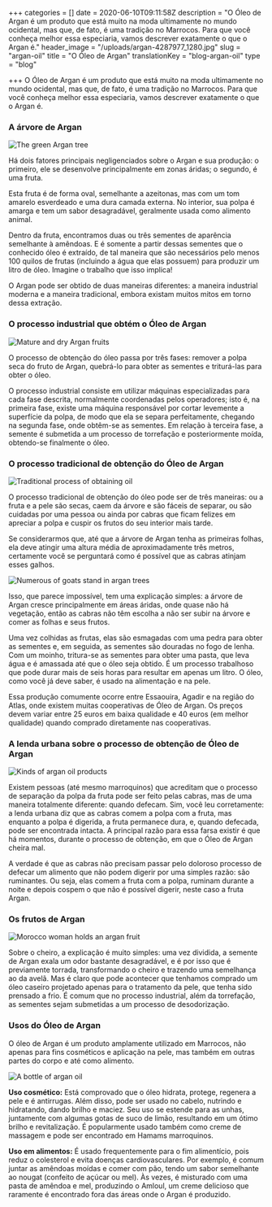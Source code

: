 +++
categories = []
date = 2020-06-10T09:11:58Z
description = "O Óleo de Argan é um produto que está muito na moda ultimamente no mundo ocidental, mas que, de fato, é uma tradição no Marrocos. Para que você conheça melhor essa especiaria, vamos descrever exatamente o que o Argan é."
header_image = "/uploads/argan-4287977_1280.jpg"
slug = "argan-oil"
title = "O Óleo de Argan"
translationKey = "blog-argan-oil"
type = "blog"

+++
O Óleo de Argan é um produto que está muito na moda ultimamente no mundo ocidental, mas que, de fato, é uma tradição no Marrocos. Para que você conheça melhor essa especiaria, vamos descrever exatamente o que o Argan é.

### **A árvore de Argan**

![The green Argan tree](/uploads/4-10.jpg "The green Argan tree")

Há dois fatores principais negligenciados sobre o Argan e sua produção: o primeiro, ele se desenvolve principalmente em zonas áridas; o segundo, é uma fruta.

Esta fruta é de forma oval, semelhante a azeitonas, mas com um tom amarelo esverdeado e uma dura camada externa. No interior, sua polpa é amarga e tem um sabor desagradável, geralmente usada como alimento animal.

Dentro da fruta, encontramos duas ou três sementes de aparência semelhante à amêndoas. E é somente a partir dessas sementes que o conhecido óleo é extraído, de tal maneira que são necessários pelo menos 100 quilos de frutas (incluindo a água que elas possuem) para produzir um litro de óleo. Imagine o trabalho que isso implica!

O Argan pode ser obtido de duas maneiras diferentes: a maneira industrial moderna e a maneira tradicional, embora existam muitos mitos em torno dessa extração.

### **O processo industrial que obtém o Óleo de Argan**

![Mature and dry Argan fruits](/uploads/3-9.jpg "Mature and dry Argan fruits")

O processo de obtenção do óleo passa por três fases: remover a polpa seca do fruto de Argan, quebrá-lo para obter as sementes e triturá-las para obter o óleo.

O processo industrial consiste em utilizar máquinas especializadas para cada fase descrita, normalmente coordenadas pelos operadores; isto é, na primeira fase, existe uma máquina responsável por cortar levemente a superfície da polpa, de modo que ela se separa perfeitamente, chegando na segunda fase, onde obtêm-se as sementes. Em relação à terceira fase, a semente é submetida a um processo de torrefação e posteriormente moída, obtendo-se finalmente o óleo.

### **O processo tradicional de obtenção do Óleo de Argan**

![Traditional process of obtaining oil ](/uploads/1-10.jpg "Traditional process of obtaining oil ")

O processo tradicional de obtenção do óleo pode ser de três maneiras: ou a fruta e a pele são secas, caem da árvore e são fáceis de separar, ou são cuidadas por uma pessoa ou ainda por cabras que ficam felizes em apreciar a polpa e cuspir os frutos do seu interior mais tarde.

Se considerarmos que, até que a árvore de Argan tenha as primeiras folhas, ela deve atingir uma altura média de aproximadamente três metros, certamente você se perguntará como é possível que as cabras atinjam esses galhos.

![Numerous of goats stand in argan trees](/uploads/14264015121_aa92355ee2_b.jpg "Numerous of goats stand in argan trees")

Isso, que parece impossível, tem uma explicação simples: a árvore de Argan cresce principalmente em áreas áridas, onde quase não há vegetação, então as cabras não têm escolha a não ser subir na árvore e comer as folhas e seus frutos.

Uma vez colhidas as frutas, elas são esmagadas com uma pedra para obter as sementes e, em seguida, as sementes são douradas no fogo de lenha. Com um moinho, tritura-se as sementes para obter uma pasta, que leva água e é amassada até que o óleo seja obtido. É um processo trabalhoso que pode durar mais de seis horas para resultar em apenas um litro. O óleo, como você já deve saber, é usado na alimentação e na pele.

Essa produção comumente ocorre entre Essaouira, Agadir e na região do Atlas, onde existem muitas cooperativas de Óleo de Argan. Os preços devem variar entre 25 euros em baixa qualidade e 40 euros (em melhor qualidade) quando comprado diretamente nas cooperativas.

### **A lenda urbana sobre o processo de obtenção de Óleo de Argan**

![Kinds of argan oil products](/uploads/10-5.jpg "Kinds of argan oil products")

Existem pessoas (até mesmo marroquinos) que acreditam que o processo de separação da polpa da fruta pode ser feito pelas cabras, mas de uma maneira totalmente diferente: quando defecam. Sim, você leu corretamente: a lenda urbana diz que as cabras comem a polpa com a fruta, mas enquanto a polpa é digerida, a fruta permanece dura, e, quando defecada, pode ser encontrada intacta. A principal razão para essa farsa existir é que há momentos, durante o processo de obtenção, em que o Óleo de Argan cheira mal.

A verdade é que as cabras não precisam passar pelo doloroso processo de defecar um alimento que não podem digerir por uma simples razão: são ruminantes. Ou seja, elas comem a fruta com a polpa, ruminam durante a noite e depois cospem o que não é possível digerir, neste caso a fruta Argan.

### **Os frutos de Argan**

![Morocco woman holds an argan fruit](/uploads/1574489623076.jpg "Morocco woman holds an argan fruit")

Sobre o cheiro, a explicação é muito simples: uma vez dividida, a semente de Argan exala um odor bastante desagradável, e é por isso que é previamente torrada, transformando o cheiro e trazendo uma semelhança ao da avelã. Mas é claro que pode acontecer que tenhamos comprado um óleo caseiro projetado apenas para o tratamento da pele, que tenha sido prensado a frio. É comum que no processo industrial, além da torrefação, as sementes sejam submetidas a um processo de desodorização.

### **Usos do Óleo de Argan**

O óleo de Argan é um produto amplamente utilizado em Marrocos, não apenas para fins cosméticos e aplicação na pele, mas também em outras partes do corpo e até como alimento.

![A bottle of argan oil](/uploads/32172159526_8a90ebdd33_b.jpg "A bottle of argan oil")

**Uso cosmético:** Está comprovado que o óleo hidrata, protege, regenera a pele e é antirrugas. Além disso, pode ser usado no cabelo, nutrindo e hidratando, dando brilho e maciez. Seu uso se estende para as unhas, juntamente com algumas gotas de suco de limão, resultando em um ótimo brilho e revitalização. É popularmente usado também como creme de massagem e pode ser encontrado em Hamams marroquinos.

**Uso em alimentos:** É usado frequentemente para o fim alimentício, pois reduz o colesterol e evita doenças cardiovasculares. Por exemplo, é comum juntar as amêndoas moídas e comer com pão, tendo um sabor semelhante ao nougat (confeito de açúcar ou mel). Às vezes, é misturado com uma pasta de amêndoa e mel, produzindo o Amloul, um creme delicioso que raramente é encontrado fora das áreas onde o Argan é produzido.